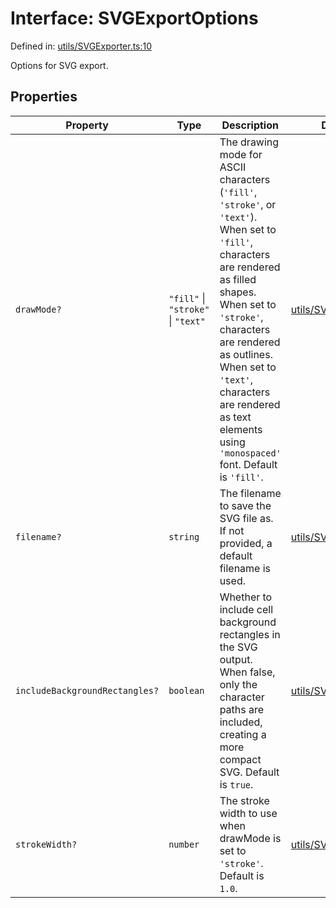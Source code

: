 # Interface: SVGExportOptions

Defined in: [utils/SVGExporter.ts:10](https://github.com/humanbydefinition/p5.asciify/blob/1bad8249dfe3e98bb0dfc85167a7ae5cd38bfc42/src/lib/utils/SVGExporter.ts#L10)

Options for SVG export.

## Properties

| Property                                                                | Type                               | Description                                                                                                                                                                                                                                                                                                            | Defined in                                                                                                                                                |
| ----------------------------------------------------------------------- | ---------------------------------- | ---------------------------------------------------------------------------------------------------------------------------------------------------------------------------------------------------------------------------------------------------------------------------------------------------------------------- | --------------------------------------------------------------------------------------------------------------------------------------------------------- |
| <a id="drawmode"></a> `drawMode?`                                       | `"fill"` \| `"stroke"` \| `"text"` | The drawing mode for ASCII characters (`'fill'`, `'stroke'`, or `'text'`). When set to `'fill'`, characters are rendered as filled shapes. When set to `'stroke'`, characters are rendered as outlines. When set to `'text'`, characters are rendered as text elements using `'monospaced'` font. Default is `'fill'`. | [utils/SVGExporter.ts:30](https://github.com/humanbydefinition/p5.asciify/blob/1bad8249dfe3e98bb0dfc85167a7ae5cd38bfc42/src/lib/utils/SVGExporter.ts#L30) |
| <a id="filename"></a> `filename?`                                       | `string`                           | The filename to save the SVG file as. If not provided, a default filename is used.                                                                                                                                                                                                                                     | [utils/SVGExporter.ts:14](https://github.com/humanbydefinition/p5.asciify/blob/1bad8249dfe3e98bb0dfc85167a7ae5cd38bfc42/src/lib/utils/SVGExporter.ts#L14) |
| <a id="includebackgroundrectangles"></a> `includeBackgroundRectangles?` | `boolean`                          | Whether to include cell background rectangles in the SVG output. When false, only the character paths are included, creating a more compact SVG. Default is `true`.                                                                                                                                                    | [utils/SVGExporter.ts:21](https://github.com/humanbydefinition/p5.asciify/blob/1bad8249dfe3e98bb0dfc85167a7ae5cd38bfc42/src/lib/utils/SVGExporter.ts#L21) |
| <a id="strokewidth"></a> `strokeWidth?`                                 | `number`                           | The stroke width to use when drawMode is set to `'stroke'`. Default is `1.0`.                                                                                                                                                                                                                                          | [utils/SVGExporter.ts:36](https://github.com/humanbydefinition/p5.asciify/blob/1bad8249dfe3e98bb0dfc85167a7ae5cd38bfc42/src/lib/utils/SVGExporter.ts#L36) |
